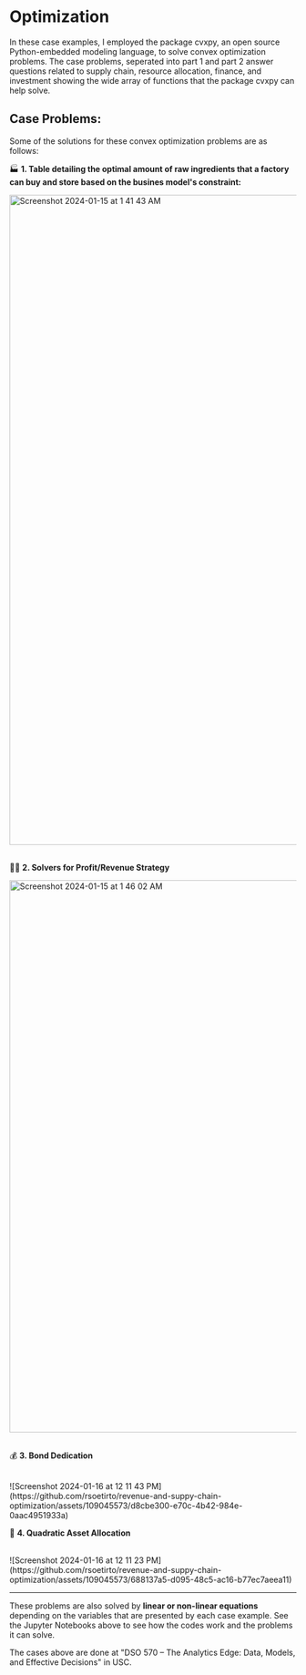 # Optimization

In these case examples, I employed the package cvxpy, an open source Python-embedded modeling language, to solve convex optimization problems. The case problems, seperated into part 1 and part 2 answer questions related to supply chain, resource allocation, finance, and investment showing the wide array of functions that the package cvxpy can help solve.

**Case Problems**: 
---

Some of the solutions for these convex optimization problems are as follows:

🏭 **1. Table detailing the optimal amount of raw ingredients that a factory can buy and store based on the busines model's constraint:**

<img width="1142" alt="Screenshot 2024-01-15 at 1 41 43 AM" src="https://github.com/rsoetirto/supply-chain-optimization/assets/109045573/baf634c9-9674-4cc5-9376-6cbe72f6d53a">

<br>
</br>

👨‍🏭 **2. Solvers for Profit/Revenue Strategy**

<img width="970" alt="Screenshot 2024-01-15 at 1 46 02 AM" src="https://github.com/rsoetirto/supply-chain-optimization/assets/109045573/30a8481a-875e-4498-af90-c9f85da9d9fb">

<br>
</br>

💰 **3. Bond Dedication**

<br>
![Screenshot 2024-01-16 at 12 11 43 PM](https://github.com/rsoetirto/revenue-and-suppy-chain-optimization/assets/109045573/d8cbe300-e70c-4b42-984e-0aac4951933a)

<br>

💸 **4. Quadratic Asset Allocation**

<br>
![Screenshot 2024-01-16 at 12 11 23 PM](https://github.com/rsoetirto/revenue-and-suppy-chain-optimization/assets/109045573/688137a5-d095-48c5-ac16-b77ec7aeea11)

---

These problems are also solved by **linear or non-linear equations** depending on the variables that are presented by each case example.
See the Jupyter Notebooks above to see how the codes work and the problems it can solve.

The cases above are done at "DSO 570 – The Analytics Edge: Data, Models, and Effective Decisions" in USC.
